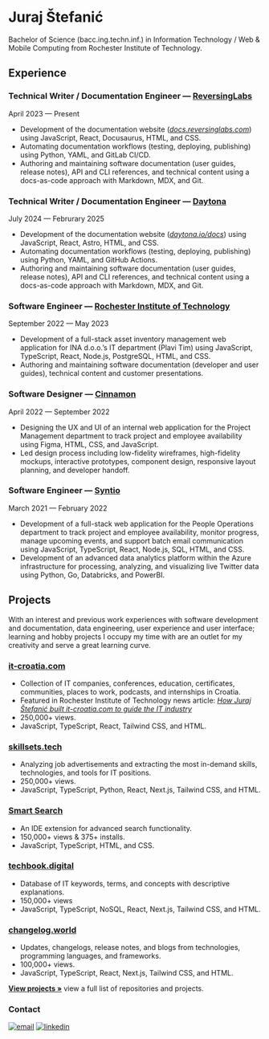 # Juraj Štefanić

Bachelor of Science (bacc.ing.techn.inf.) in Information Technology / Web & Mobile Computing from Rochester Institute of Technology.

## Experience

### Technical Writer / Documentation Engineer — [ReversingLabs](https://www.reversinglabs.com/)

April 2023 — Present

- Development of the documentation website (*[docs.reversinglabs.com](https://docs.reversinglabs.com/)*) using JavaScript, React, Docusaurus, HTML, and CSS.
- Automating documentation workflows (testing, deploying, publishing) using Python, YAML, and GitLab CI/CD.
- Authoring and maintaining software documentation (user guides, release notes), API and CLI references, and technical content using a docs-as-code approach with Markdown, MDX, and Git.

### Technical Writer / Documentation Engineer — [Daytona](https://www.daytona.io/)

July 2024 — Februrary 2025

- Development of the documentation website (*[daytona.io/docs](https://daytona.io/docs/)*) using JavaScript, React, Astro, HTML, and CSS.
- Automating documentation workflows (testing, deploying, publishing) using Python, YAML, and GitHub Actions.
- Authoring and maintaining software documentation (user guides, release notes), API and CLI references, and technical content using a docs-as-code approach with Markdown, MDX, and Git.

### Software Engineer — [Rochester Institute of Technology](https://www.rit.edu/)

September 2022 — May 2023

- Development of a full-stack asset inventory management web application for INA d.o.o.’s IT department (Plavi Tim) using JavaScript, TypeScript, React, Node.js, PostgreSQL, HTML, and CSS.
- Authoring and maintaining software documentation (developer and user guides), technical content and customer presentations.

### Software Designer — [Cinnamon](https://www.cinnamon.agency/)

April 2022 — September 2022

- Designing the UX and UI of an internal web application for the Project Management department to track project and employee availability using Figma, HTML, CSS, and JavaScript.
- Led design process including low-fidelity wireframes, high-fidelity mockups, interactive prototypes, component design, responsive layout planning, and developer handoff.

### Software Engineer — [Syntio](https://www.syntio.net/)

March 2021 — February 2022

- Development of a full-stack web application for the People Operations department to track project and employee availability, monitor progress, manage upcoming events, and support batch email communication using JavaScript, TypeScript, React, Node.js, SQL, HTML, and CSS.
- Development of an advanced data analytics platform within the Azure infrastructure for processing, analyzing, and visualizing live Twitter data using Python, Go, Databricks, and PowerBI.

## Projects

With an interest and previous work experiences with software development and documentation, data engineering, user experience and user interface; learning and hobby projects I occupy my time with are an outlet for my creativity and serve a great learning curve.

### [it-croatia.com](https://www.it-croatia.com/)

- Collection of IT companies, conferences, education, certificates, communities, places to work, podcasts, and internships in Croatia.
- Featured in Rochester Institute of Technology news article: *[How Juraj Štefanić built it-croatia.com to guide the IT industry](https://www.rit.edu/croatia/news/how-juraj-stefanic-built-it-croatiacom-guide-it-industry)*
- 250,000+ views.
- JavaScript, TypeScript, React, Tailwind CSS, and HTML.

### [skillsets.tech](https://skillsets.tech/)

- Analyzing job advertisements and extracting the most in-demand skills, technologies, and tools for IT positions.
- 250,000+ views.
- JavaScript, TypeScript, Python, React, Next.js, Tailwind CSS, and HTML.

### [Smart Search](https://marketplace.visualstudio.com/items?itemName=jurajstefanic.smart-search)

- An IDE extension for advanced search functionality.
- 150,000+ views & 375+ installs.
- JavaScript, TypeScript, HTML, and CSS.

### [techbook.digital](https://techbook.digital/)

- Database of IT keywords, terms, and concepts with descriptive explanations.
- 150,000+ views
- JavaScript, TypeScript, NoSQL, React, Next.js, Tailwind CSS, and HTML.

### [changelog.world](https://changelog.world/)

- Updates, changelogs, release notes, and blogs from technologies, programming languages, and frameworks.
- 100,000+ views.
- JavaScript, TypeScript, React, Next.js, Tailwind CSS, and HTML.

<strong>[View projects »](https://github.com/stefanicjuraj?tab=repositories)</strong> view a full list of repositories and projects.

### Contact

[![email][email]][email-url]
[![linkedin][linkedin]][linkedin-url]

[email]: https://img.shields.io/badge/email-555?style=for-the-badge&logo=gmail&logoColor=white
[email-url]: mailto:jurajstefanic@outlook.com
[linkedin]: https://img.shields.io/badge/-LinkedIn-black.svg?style=for-the-badge&logo=linkedin&colorB=555
[linkedin-url]: https://www.linkedin.com/in/jurajstefanic/
